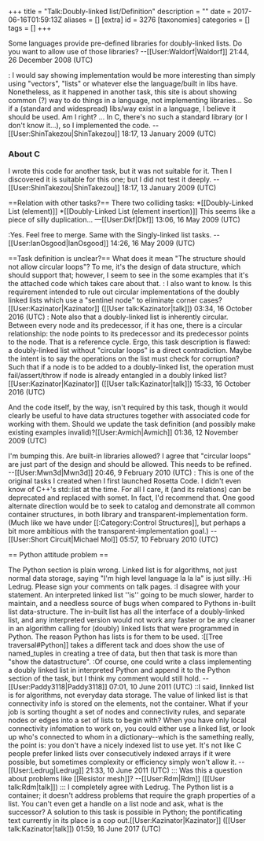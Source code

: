 +++
title = "Talk:Doubly-linked list/Definition"
description = ""
date = 2017-06-16T01:59:13Z
aliases = []
[extra]
id = 3276
[taxonomies]
categories = []
tags = []
+++

Some languages provide pre-defined libraries for doubly-linked lists. Do you want to allow use of those libraries? --[[User:Waldorf|Waldorf]] 21:44, 26 December 2008 (UTC)

: I would say showing implementation would be more interesting than simply using "vectors", "lists" or whatever else the language/built in libs have. Nonetheless, as it happened in another task, this site is about showing common (?) way to do things in a language, not implementing libraries... So if a (standard and widespread) libs/way exist in a language, I believe it should be used. Am I right? ... In C, there's no such a standard library (or I don't know it...), so I implemented the code. --[[User:ShinTakezou|ShinTakezou]] 18:17, 13 January 2009 (UTC)


### About C

I wrote this code for another task, but it was not suitable for it. Then I discovered it is suitable for this one; but I did not test it deeply. --[[User:ShinTakezou|ShinTakezou]] 18:17, 13 January 2009 (UTC)

==Relation with other tasks?==
There two colliding tasks:
*[[Doubly-Linked List (element)]]
*[[Doubly-Linked List (element insertion)]]
This seems like a piece of silly duplication... —[[User:Dkf|Dkf]] 13:06, 16 May 2009 (UTC)

:Yes. Feel free to merge.  Same with the Singly-linked list tasks. --[[User:IanOsgood|IanOsgood]] 14:26, 16 May 2009 (UTC)

==Task definition is unclear?==
What does it mean "The structure should not allow circular loops"? To me, it's the design of data structure, which should support that; however, I seem to see in the some examples that it's the attached code which takes care about that.
: I also want to know. Is this requirement intended to rule out circular implementations of the doubly linked lists which use a "sentinel node" to eliminate corner cases? [[User:Kazinator|Kazinator]] ([[User talk:Kazinator|talk]]) 03:34, 16 October 2016 (UTC)
: Note also that a doubly-linked list is inherently circular. Between every node and its predecessor, if it has one, there is a circular relationship: the node points to its predecessor and its predecessor points to the node. That is a reference cycle.  Ergo, this task description is flawed: a doubly-linked list without "circular loops" is a direct contradiction. Maybe the intent is to say the operations on the list must check for corruption? Such that if a node is to be added to a doubly-linked list, the operation must fail/assert/throw if node is already entangled in a doubly linked list? [[User:Kazinator|Kazinator]] ([[User talk:Kazinator|talk]]) 15:33, 16 October 2016 (UTC)

And the code itself, by the way, isn't required by this task, though it would clearly be useful to have data structures together with associated code for working with them. Should we update the task definition (and possibly make existing examples invalid)?[[User:Avmich|Avmich]] 01:36, 12 November 2009 (UTC)

I'm bumping this. Are built-in libraries allowed? I agree that "circular loops" are just part of the design and should be allowed. This needs to be refined. --[[User:Mwn3d|Mwn3d]] 20:46, 9 February 2010 (UTC)
: This is one of the original tasks I created when I first launched Rosetta Code. I didn't even know of C++'s std::list at the time. For all I care, it (and its relations) can be deprecated and replaced with somet. In fact, I'd recommend that.  One good alternate direction would be to seek to catalog and demonstrate all common container structures, in both library and transparent-implementation form. (Much like we have under [[:Category:Control Structures]], but perhaps a bit more ambitious with the transparent-implementation goal.) --[[User:Short Circuit|Michael Mol]] 05:57, 10 February 2010 (UTC)

== Python attitude problem ==

The Python section is plain wrong.  Linked list is for algorithms, not just normal data storage, saying "I'm high level language la la la" is just silly.
:Hi Ledrug. Please sign your comments on talk pages. 
:I disagree with your statement. An interpreted linked list ''is'' going to be much slower, harder to maintain, and a needless source of bugs when compared to Pythons in-built list data-structure. The in-built list has all the interface of a doubly-linked list, and any interpreted version would not  work any faster or be any cleaner in an algorithm calling for (doubly) linked lists that were programmed in Python. The reason Python has lists is for them to be used. 
:[[Tree traversal#Python]] takes a different tack and does show the use of named_tuples in creating a tree of data, but then that task is more than "show the datastructure". 
:Of course, one could write a class implementing a doubly linked list in interpreted Python and append it to the Python section of the task, but I think my comment would still hold. --[[User:Paddy3118|Paddy3118]] 07:01, 10 June 2011 (UTC)
::I said, linnked list is for algorithms, not everyday data storage.  The value of linked list is that connectivity info is stored on the elements, not the container.  What if your job is sorting thought a set of nodes and connectivity rules, and separate nodes or edges into a set of lists to begin with?  When you have only local connectivity infomation to work on, you could either use a linked list, or look up who's connected to whom in a dictionary--which is the samething really, the point is: you don't have a nicely indexed list to use yet.  It's not like C people prefer linked lists over consecutively indexed arrays if it were possible, but sometimes complexity or efficiency simply won't allow it. -- [[User:Ledrug|Ledrug]] 21:33, 10 June 2011 (UTC)
::: Was this a question about problems like [[Resistor mesh]]? --[[User:Rdm|Rdm]] ([[User talk:Rdm|talk]])
::: I completely agree with Ledrug. The Python list is a container; it doesn't address problems that require the graph properties of a list. You can't even get a handle on a list node and ask, what is the successor? A solution to this task is possible in Python; the pontificating text currently in its place is a cop out.[[User:Kazinator|Kazinator]] ([[User talk:Kazinator|talk]]) 01:59, 16 June 2017 (UTC)
